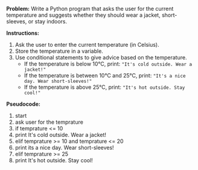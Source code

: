 **Problem:**
Write a Python program that asks the user for the current temperature and suggests whether they should wear a jacket, short-sleeves, or stay indoors.

**Instructions:**
1. Ask the user to enter the current temperature (in Celsius).
2. Store the temperature in a variable.
3. Use conditional statements to give advice based on the temperature.
    - If the temperature is below 10°C, print: `"It's cold outside. Wear a jacket!"`
    - If the temperature is between 10°C and 25°C, print: `"It's a nice day. Wear short-sleeves!"`
    - If the temperature is above 25°C, print: `"It's hot outside. Stay cool!"`

**Pseudocode:**
1. start 
2. ask user for the temprature 
3. if temprature <= 10
4. print It's cold outside. Wear a jacket!
5. elif temprature >= 10 and temprature <= 20 
6. print its a nice day. Wear short-sleeves!
7. elif temprature >= 25
8. print It's hot outside. Stay cool!
